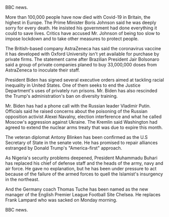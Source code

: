 BBC news.

More than 100,000 people have now died with Covid-19 in Britain, the highest in Europe. The Prime Minister Boris Johnson said he was deeply sorry for every death. He insisted his government had done everything it could to save lives. Critics have accused Mr. Johnson of being too slow to impose lockdown and to take other measures to protect people.

The British-based company AstraZeneca has said the coronavirus vaccine it has developed with Oxford University isn't yet available for purchase by private firms. The statement came after Brazilian President Jair Bolsonaro said a group of private companies planed to buy 33,000,000 doses from AstraZeneca to inoculate their staff.

President Biden has signed several executive orders aimed at tackling racial inequality in United States. One of them seeks to end the Justice Department's uses of privately run prisons. Mr. Biden has also rescinded the Trump's administration's ban on diversity training.

Mr. Biden has had a phone call with the Russian leader Vladimir Putin. Officials said he raised concerns about the poisoning of the Russian opposition activist Alexei Navalny, election interference and what he called Moscow's aggression against Ukraine. The Kremlin said Washington had agreed to extend the nuclear arms treaty that was due to expire this month. 

The veteran diplomat Antony Blinken has been confirmed as the U.S Secretary of State in the senate vote. He has promised to repair alliances estranged by Donald Trump's "America-first" approach.

As Nigeria's security problems deepened, President Muhammadu Buhari has replaced his chief of defense staff and the heads of the army, navy and air force. He gave no explanation, but he has been under pressure to act because of the failure of the armed forces to quell the Islamist's insurgency in the northeast.

And the Germany coach Thomas Tuche has been named as the new manager of the English Premier League Football Site Chelsea. He replaces Frank Lampard who was sacked on Monday morning.

BBC news.
